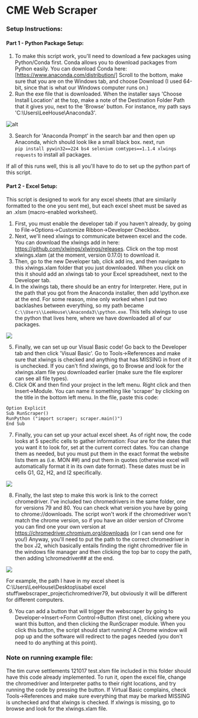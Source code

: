 # CME Web Scraper

### Setup Instructions:
#### Part 1 - Python Package Setup:
1. To make this script work, you'll need to download a few packages using Python/Conda first.
Conda allows you to download packages from Python easily. You can download Conda here: [https://www.anaconda.com/distribution/]
Scroll to the bottom, make sure that you are on the Windows tab, and choose Download (I used 64-bit, since that is what our Windows computer runs on.)
2. Run the exe file that is downloaded. When the installer says 'Choose Install Location' at the top, make a note of the Destination Folder Path that it gives you, next to the 'Browse' button. For instance, my path says 'C:\Users\LeeHouse\Anaconda3'. 

![alt](https://i.imgur.com/bEHYjrV.png)

3. Search for 'Anaconda Prompt' in the search bar and then open up Anaconda, which should look like a small black box. next, run  
`pip install pywin32==224 bs4 selenium comtypes==1.1.4 xlwings requests` to install all packages.

If all of this runs well, this is all you'll have to do to set up the python part of this script.

#### Part 2 - Excel Setup:
This script is designed to work for any excel sheets (that are similarily formatted to the one you sent me), but each excel sheet must be saved as an .xlsm (macro-enabled worksheet). 
1. First, you must enable the developer tab if you haven't already, by going to File->Options->Customize Ribbon->Developer Checkbox. 
2. Next, we'll need xlwings to communicate between excel and the code. You can download the xlwings add in here:
https://github.com/xlwings/xlwings/releases. Click on the top most xlwings.xlam (at the moment, version 0.17.0) to download it. 
3. Then, go to the new Developer tab, click add ins, and then navigate to this xlwings.xlam folder that you just downloaded. When you click on this it should add an xlwings tab to your Excel spreadsheet, next to the Developer tab. 
4. In the xlwings tab, there should be an entry for Interpreter. Here, put in the path that you got from the Anaconda installer, then add \python.exe at the end. For some reason, mine only worked when I put two backlashes between everything, so my path became `C:\\Users\\LeeHouse\\Anaconda3\\python.exe`. This tells xlwings to use the python that lives here, where we have downloaded all of our packages.

![](https://i.imgur.com/dVjav9F.jpg)

5. Finally, we can set up our Visual Basic code! Go back to the Developer tab and then click 'Visual Basic'. Go to Tools->References and make sure that xlwings is checked and anything that has MISSING in front of it is unchecked. If you can't find xlwings, go to Browse and look for the xlwings.xlam file you downloaded earlier (make sure the file explorer can see all file types).
6. Click OK and then find your project in the left menu. Right click and then Insert->Module. You can name it something like 'scraper' by clicking on the title in the bottom left menu. In the file, paste this code:

```
Option Explicit
Sub RunScraper()
RunPython ("import scraper; scraper.main()")
End Sub
```

7. Finally, you can set up your actual excel sheet. As of right now, the code looks at 5 specific cells to gather information: Four are for the dates that you want it to look for, set at the current correct dates. You can change them as needed, but you must put them in the exact format the website lists them as (i.e. MON ##) and put them in quotes (otherwise excel will automatically format it in its own date format). These dates must be in cells G1, G2, H2, and I2 specifically. 

![](https://i.imgur.com/lZz6NrJ.jpg)

8. Finally, the last step to make this work is link to the correct chromedriver. I've included two chromedrivers in the same folder, one for versions 79 and 80. You can check what version you have by going to chrome://downloads. 
The script won't work if the chromedriver won't match the chrome version, so if you have an older version of Chrome you can find one your own version at https://chromedriver.chromium.org/downloads (or I can send one for you!)
Anyway, you'll need to put the path to the correct chromedriver in the box J2, which basically entails finding the right chromedriver file in the windows file manager and then clicking the top bar to copy the path, then adding \chromedriver## at the end. 

![](https://i.imgur.com/0Wv3znv.jpg)

For example, the path I have in my excel sheet is C:\Users\LeeHouse\Desktop\isabel excel stuff\webscraper_project\chromedriver79, but obviously it will be different for different computers.

9. You can add a button that will trigger the webscraper by going to Developer->Insert->Form Control->Button (first one), clicking where you want this button, and then clicking the RunScraper module. When you click this button, the script should start running! A Chrome window will pop up and the software will redirect to the pages needed (you don't need to do anything at this point).

### Note on running example file:
The tim curve settlements 121017 test.xlsm file included in this folder should have this code already implemented. To run it, open the excel file, change the chromedriver and Interpreter paths to their right locations, and try running the code by pressing the button. If Virtual Basic complains, check Tools->References and make sure everything that may be marked MISSING is unchecked and that xlwings is checked. If xlwings is missing, go to browse and look for the xlwings.xlam file. 

